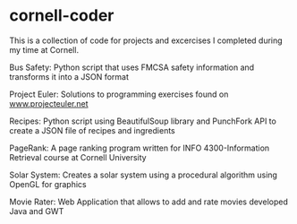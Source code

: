 cornell-coder
===========

This is a collection of code for projects and excercises I completed during my time at Cornell.

Bus Safety: Python script that uses FMCSA safety information and transforms it into a JSON format 

Project Euler: Solutions to programming exercises found on www.projecteuler.net

Recipes: Python script using BeautifulSoup library and PunchFork API to create a JSON file of recipes and ingredients

PageRank: A page ranking program written for INFO 4300-Information Retrieval course at Cornell University

Solar System: Creates a solar system using a procedural algorithm using OpenGL for graphics

Movie Rater: Web Application that allows to add and rate movies developed Java and GWT